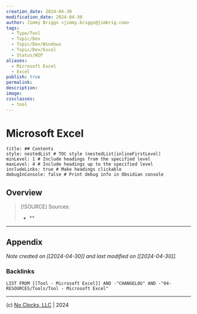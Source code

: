 ```yaml
---
creation_date: 2024-04-30
modification_date: 2024-04-30
author: Jimmy Briggs <jimmy.briggs@jimbrig.com>
tags:
  - Type/Tool
  - Topic/Dev
  - Topic/Dev/Windows
  - Topic/Dev/Excel
  - Status/WIP
aliases:
  - Microsoft Excel
  - Excel
publish: true
permalink:
description:
image:
cssclasses:
  - tool
---
```



# Microsoft Excel

```table-of-contents
title: ## Contents 
style: nestedList # TOC style (nestedList|inlineFirstLevel)
minLevel: 1 # Include headings from the specified level
maxLevel: 4 # Include headings up to the specified level
includeLinks: true # Make headings clickable
debugInConsole: false # Print debug info in Obsidian console
```

## Overview

> [!SOURCE] Sources:
> - **

***

## Appendix

*Note created on [[2024-04-30]] and last modified on [[2024-04-30]].*

### Backlinks

```dataview
LIST FROM [[Tool - Microsoft Excel]] AND -"CHANGELOG" AND -"04-RESOURCES/Tools/Tool - Microsoft Excel"
```

***

(c) [No Clocks, LLC](https://github.com/noclocks) | 2024